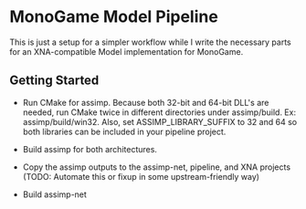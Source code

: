 # MonoGame Model Pipeline

This is just a setup for a simpler workflow while I write the necessary parts for an XNA-compatible Model implementation for MonoGame.

## Getting Started

* Run CMake for assimp. Because both 32-bit and 64-bit DLL's are needed, run CMake twice in different directories under assimp/build. Ex: assimp/build/win32. Also, set ASSIMP_LIBRARY_SUFFIX to 32 and 64 so both libraries can be included in your pipeline project.

* Build assimp for both architectures.

* Copy the assimp outputs to the assimp-net, pipeline, and XNA projects (TODO: Automate this or fixup in some upstream-friendly way)

* Build assimp-net


